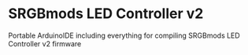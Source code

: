# SRGBmods LED Controller v2
Portable ArduinoIDE including everything for compiling SRGBmods LED Controller v2 firmware
